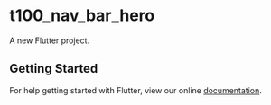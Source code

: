 # t100_nav_bar_hero

A new Flutter project.

## Getting Started

For help getting started with Flutter, view our online
[documentation](https://flutter.io/).
